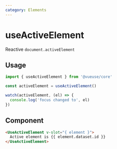 ```yaml
---
category: Elements
---
```


# useActiveElement

Reactive `document.activeElement`

## Usage

```js
import { useActiveElement } from '@vueuse/core'

const activeElement = useActiveElement()

watch(activeElement, (el) => {
  console.log('focus changed to', el)
})
```

## Component

```html
<UseActiveElement v-slot="{ element }">
  Active element is {{ element.dataset.id }}
</UseActiveElement>
```
